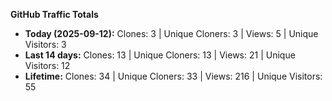 
**GitHub Traffic Totals**

- **Today (2025-09-12):** Clones: 3 | Unique Cloners: 3 | Views: 5 | Unique Visitors: 3
- **Last 14 days:** Clones: 13 | Unique Cloners: 13 | Views: 21 | Unique Visitors: 12
- **Lifetime:** Clones: 34 | Unique Cloners: 33 | Views: 216 | Unique Visitors: 55
